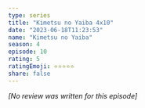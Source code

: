 ```yaml
---
type: series
title: "Kimetsu no Yaiba 4x10"
date: "2023-06-18T11:23:53"
name: "Kimetsu no Yaiba"
season: 4
episode: 10
rating: 5
ratingEmoji: ⭐️⭐️⭐️⭐️⭐️
share: false
---
```


*[No review was written for this episode]*
